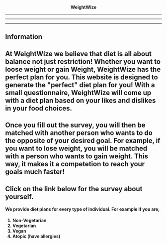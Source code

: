   
<p align="center"> <strong>WeightWize 
  
***
---
<hr/>

## Information 
##  At WeightWize we believe that diet is all about balance not just restriction! Whether you want to loose weight or gain Weight, WeightWize has the perfect plan for you. This website is designed to generate the "perfect" diet plan for you! With a small questionnaire, WeightWize will come up with a diet plan based on your likes and dislikes in your food choices. 
## Once you fill out the survey, you will then be matched with another person who wants to do the opposite of your desired goal. For example, if you want to lose weight, you will be matched with a person who wants to gain weight. This way, it makes it a competetion to reach your goals much faster! 

## Click on the link below for the survey about yourself. 

#### We provide diet plans for every type of individual. For example if you are;
1. Non-Vegetarian
2. Vegetarian
3. Vegan
4. Atopic (have allergies)


